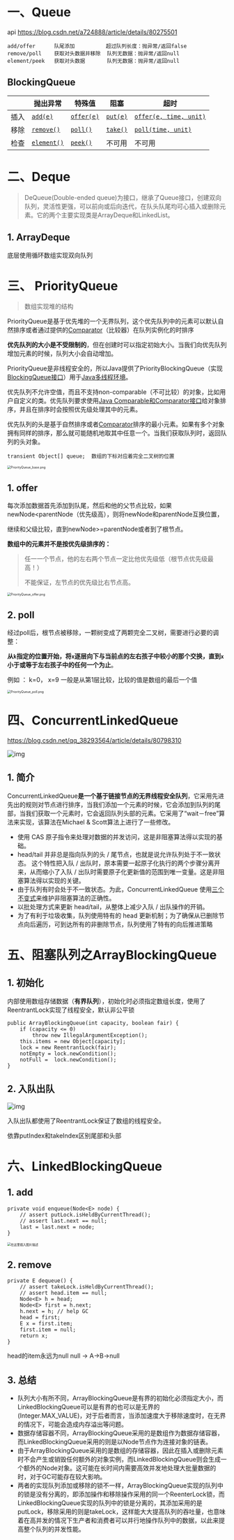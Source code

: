 # 一、Queue

api   https://blog.csdn.net/a724888/article/details/80275501

```
add/offer      队尾添加          超过队列长度：抛异常/返回false
remove/poll    获取对头数据并移除  队列无数据：抛异常/返回null
element/peek   获取对头数据       队列无数据：抛异常/返回null
```

## BlockingQueue

|      | 抛出异常                                                     | 特殊值                                                       | 阻塞                                                         | 超时                                                         |
| ---- | ------------------------------------------------------------ | ------------------------------------------------------------ | ------------------------------------------------------------ | ------------------------------------------------------------ |
| 插入 | [`add(e)`](https://blog.csdn.net/wei_ya_wen/article/details/19344939) | [`offer(e)`](https://blog.csdn.net/wei_ya_wen/article/details/19344939) | [`put(e)`](https://blog.csdn.net/wei_ya_wen/article/details/19344939) | [`offer(e, time, unit)`](https://blog.csdn.net/wei_ya_wen/article/details/19344939) |
| 移除 | [`remove()`](https://blog.csdn.net/wei_ya_wen/article/details/19344939) | [`poll()`](https://blog.csdn.net/wei_ya_wen/article/details/19344939) | [`take()`](https://blog.csdn.net/wei_ya_wen/article/details/19344939) | [`poll(time, unit)`](https://blog.csdn.net/wei_ya_wen/article/details/19344939) |
| 检查 | [`element()`](https://blog.csdn.net/wei_ya_wen/article/details/19344939) | [`peek()`](https://blog.csdn.net/wei_ya_wen/article/details/19344939) | 不可用                                                       | 不可用                                                       |



# 二、Deque

> DeQueue(Double-ended queue)为接口，继承了Queue接口，创建双向队列，灵活性更强，可以前向或后向迭代，在队头队尾均可心插入或删除元素。它的两个主要实现类是ArrayDeque和LinkedList。

## 1. ArrayDeque

底层使用循环数组实现双向队列

# 三、 PriorityQueue

> 数组实现堆的结构

PriorityQueue是基于优先堆的一个无界队列，这个优先队列中的元素可以默认自然排序或者通过提供的[Comparator](http://www.journaldev.com/780/java-comparable-and-comparator-example-to-sort-objects)（比较器）在队列实例化的时排序

**优先队列的大小是不受限制的**，但在创建时可以指定初始大小。当我们向优先队列增加元素的时候，队列大小会自动增加。

PriorityQueue是非线程安全的，所以Java提供了PriorityBlockingQueue（实现[BlockingQueue接口](http://www.journaldev.com/1034/java-blockingqueue-example-implementing-producer-consumer-problem)）用于[Java多线程环境](http://www.journaldev.com/1079/java-thread-tutorial)。

优先队列不允许空值，而且不支持non-comparable（不可比较）的对象，比如用户自定义的类。优先队列要求使用[Java Comparable和Comparator接口](http://www.journaldev.com/780/java-comparable-and-comparator-example-to-sort-objects)给对象排序，并且在排序时会按照优先级处理其中的元素。

优先队列的头是基于自然排序或者[Comparator](http://www.journaldev.com/780/java-comparable-and-comparator-example-to-sort-objects)排序的最小元素。如果有多个对象拥有同样的排序，那么就可能随机地取其中任意一个。当我们获取队列时，返回队列的头对象。



```
transient Object[] queue;  数组的下标对应着完全二叉树的位置
```

<img src="D:\myself\springboot-example\文档\typora\images\queue01.png" alt="PriorityQueue_base.png" style="zoom:50%;" />

## 1. offer

每次添加数据首先添加到队尾，然后和他的父节点比较，如果newNode<parentNode（优先级高），则将newNode和parentNode互换位置，

继续和父级比较，直到newNode>=parentNode或者到了根节点。

**数组中的元素并不是按优先级排序的：**

>任一一个节点，他的左右两个节点一定比他优先级低（根节点优先级最高！）
>
>不能保证，左节点的优先级比右节点高。



<img src="D:\myself\springboot-example\文档\typora\images\queue02.png" alt="PriorityQueue_offer.png" style="zoom:50%;" />

## 2. poll

经过poll后，根节点被移除，一颗树变成了两颗完全二叉树，需要进行必要的调整：

**从`k`指定的位置开始，将`x`逐层向下与当前点的左右孩子中较小的那个交换，直到`x`小于或等于左右孩子中的任何一个为止**。

例如 ： k=0， x=9 一般是从第1层比较，比较的值是数组的最后一个值



<img src="D:\myself\springboot-example\文档\typora\images\queue03.png" alt="PriorityQueue_poll.png" style="zoom:50%;" />



#  四、ConcurrentLinkedQueue

https://blog.csdn.net/qq_38293564/article/details/80798310

![img](D:\myself\springboot-example\文档\typora\images\queue05.png)

## 1. 简介

ConcurrentLinkedQueue**是一个基于链接节点的无界线程安全队列**，它采用先进先出的规则对节点进行排序，当我们添加一个元素的时候，它会添加到队列的尾部，当我们获取一个元素时，它会返回队列头部的元素。它采用了“wait－free”算法来实现，该算法在Michael & Scott算法上进行了一些修改。

- 使用 CAS 原子指令来处理对数据的并发访问，这是非阻塞算法得以实现的基础。
- head/tail 并非总是指向队列的头 / 尾节点，也就是说允许队列处于不一致状态。 这个特性把入队 / 出队时，原本需要一起原子化执行的两个步骤分离开来，从而缩小了入队 / 出队时需要原子化更新值的范围到唯一变量。这是非阻塞算法得以实现的关键。
- 由于队列有时会处于不一致状态。为此，ConcurrentLinkedQueue 使用[三个不变式](https://www.ibm.com/developerworks/cn/java/j-lo-concurrent/index.html)来维护非阻塞算法的正确性。
- 以批处理方式来更新 head/tail，从整体上减少入队 / 出队操作的开销。
- 为了有利于垃圾收集，队列使用特有的 head 更新机制；为了确保从已删除节点向后遍历，可到达所有的非删除节点，队列使用了特有的向后推进策略

# 五、阻塞队列之ArrayBlockingQueue

## 1. 初始化

内部使用数组存储数据（**有界队列**），初始化时必须指定数组长度，使用了ReentrantLock实现了线程安全，默认非公平锁

```
public ArrayBlockingQueue(int capacity, boolean fair) {
    if (capacity <= 0)
        throw new IllegalArgumentException();
    this.items = new Object[capacity];
    lock = new ReentrantLock(fair);
    notEmpty = lock.newCondition();
    notFull =  lock.newCondition();
}
```

## 2. 入队出队

![img](D:\myself\springboot-example\文档\typora\images\queue06.png)



入队出队都使用了ReentrantLock保证了数组的线程安全。

依靠putIndex和takeIndex区别尾部和头部

# 六、LinkedBlockingQueue

## 1. add

```
private void enqueue(Node<E> node) {
    // assert putLock.isHeldByCurrentThread();
    // assert last.next == null;
    last = last.next = node;
}
```

<img src="D:\myself\springboot-example\文档\typora\images\queue07.png" alt="在这里插入图片描述" style="zoom:50%;" />

## 2. remove

```
private E dequeue() {
    // assert takeLock.isHeldByCurrentThread();
    // assert head.item == null;
    Node<E> h = head;
    Node<E> first = h.next;
    h.next = h; // help GC
    head = first;
    E x = first.item;
    first.item = null;
    return x;
}
```

head的item永远为null    null -> A->B->null

## 3. 总结

- 队列大小有所不同，ArrayBlockingQueue是有界的初始化必须指定大小，而LinkedBlockingQueue可以是有界的也可以是无界的(Integer.MAX_VALUE)，对于后者而言，当添加速度大于移除速度时，在无界的情况下，可能会造成内存溢出等问题。
- 数据存储容器不同，ArrayBlockingQueue采用的是数组作为数据存储容器，而LinkedBlockingQueue采用的则是以Node节点作为连接对象的链表。
- 由于ArrayBlockingQueue采用的是数组的存储容器，因此在插入或删除元素时不会产生或销毁任何额外的对象实例，而LinkedBlockingQueue则会生成一个额外的Node对象。这可能在长时间内需要高效并发地处理大批量数据的时，对于GC可能存在较大影响。
- 两者的实现队列添加或移除的锁不一样，ArrayBlockingQueue实现的队列中的锁是没有分离的，即添加操作和移除操作采用的同一个ReenterLock锁，而LinkedBlockingQueue实现的队列中的锁是分离的，其添加采用的是putLock，移除采用的则是takeLock，这样能大大提高队列的吞吐量，也意味着在高并发的情况下生产者和消费者可以并行地操作队列中的数据，以此来提高整个队列的并发性能。



